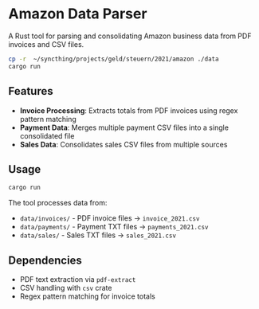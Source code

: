 # Amazon Data Parser

A Rust tool for parsing and consolidating Amazon business data from PDF invoices and CSV files.

```bash
cp -r  ~/syncthing/projects/geld/steuern/2021/amazon ./data
cargo run
```

## Features

- **Invoice Processing**: Extracts totals from PDF invoices using regex pattern matching
- **Payment Data**: Merges multiple payment CSV files into a single consolidated file
- **Sales Data**: Consolidates sales CSV files from multiple sources

## Usage

```bash
cargo run
```

The tool processes data from:

- `data/invoices/` - PDF invoice files → `invoice_2021.csv`
- `data/payments/` - Payment TXT files → `payments_2021.csv`
- `data/sales/` - Sales TXT files → `sales_2021.csv`

## Dependencies

- PDF text extraction via `pdf-extract`
- CSV handling with `csv` crate
- Regex pattern matching for invoice totals

